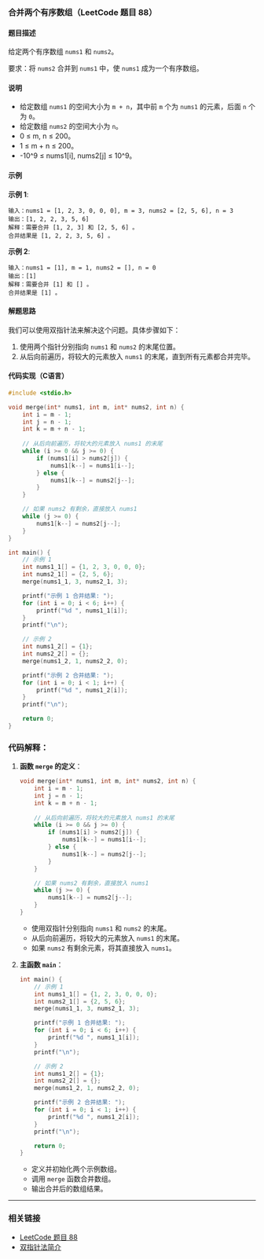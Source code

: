 ### 合并两个有序数组（LeetCode 题目 88）

#### 题目描述
给定两个有序数组 `nums1` 和 `nums2`。

要求：将 `nums2` 合并到 `nums1` 中，使 `nums1` 成为一个有序数组。

#### 说明
- 给定数组 `nums1` 的空间大小为 `m + n`，其中前 `m` 个为 `nums1` 的元素，后面 `n` 个为 `0`。
- 给定数组 `nums2` 的空间大小为 `n`。
- 0 ≤ m, n ≤ 200。
- 1 ≤ m + n ≤ 200。
- -10^9 ≤ nums1[i], nums2[j] ≤ 10^9。

#### 示例

**示例 1**:
```
输入：nums1 = [1, 2, 3, 0, 0, 0], m = 3, nums2 = [2, 5, 6], n = 3
输出：[1, 2, 2, 3, 5, 6]
解释：需要合并 [1, 2, 3] 和 [2, 5, 6] 。
合并结果是 [1, 2, 2, 3, 5, 6] 。
```

**示例 2**:
```
输入：nums1 = [1], m = 1, nums2 = [], n = 0
输出：[1]
解释：需要合并 [1] 和 [] 。
合并结果是 [1] 。
```

#### 解题思路
我们可以使用双指针法来解决这个问题。具体步骤如下：
1. 使用两个指针分别指向 `nums1` 和 `nums2` 的末尾位置。
2. 从后向前遍历，将较大的元素放入 `nums1` 的末尾，直到所有元素都合并完毕。

#### 代码实现（C语言）

```c
#include <stdio.h>

void merge(int* nums1, int m, int* nums2, int n) {
    int i = m - 1;
    int j = n - 1;
    int k = m + n - 1;
    
    // 从后向前遍历，将较大的元素放入 nums1 的末尾
    while (i >= 0 && j >= 0) {
        if (nums1[i] > nums2[j]) {
            nums1[k--] = nums1[i--];
        } else {
            nums1[k--] = nums2[j--];
        }
    }

    // 如果 nums2 有剩余，直接放入 nums1
    while (j >= 0) {
        nums1[k--] = nums2[j--];
    }
}

int main() {
    // 示例 1
    int nums1_1[] = {1, 2, 3, 0, 0, 0};
    int nums2_1[] = {2, 5, 6};
    merge(nums1_1, 3, nums2_1, 3);

    printf("示例 1 合并结果: ");
    for (int i = 0; i < 6; i++) {
        printf("%d ", nums1_1[i]);
    }
    printf("\n");

    // 示例 2
    int nums1_2[] = {1};
    int nums2_2[] = {};
    merge(nums1_2, 1, nums2_2, 0);

    printf("示例 2 合并结果: ");
    for (int i = 0; i < 1; i++) {
        printf("%d ", nums1_2[i]);
    }
    printf("\n");

    return 0;
}
```

### 代码解释：

1. **函数 `merge` 的定义**：
   ```c
   void merge(int* nums1, int m, int* nums2, int n) {
       int i = m - 1;
       int j = n - 1;
       int k = m + n - 1;
       
       // 从后向前遍历，将较大的元素放入 nums1 的末尾
       while (i >= 0 && j >= 0) {
           if (nums1[i] > nums2[j]) {
               nums1[k--] = nums1[i--];
           } else {
               nums1[k--] = nums2[j--];
           }
       }
   
       // 如果 nums2 有剩余，直接放入 nums1
       while (j >= 0) {
           nums1[k--] = nums2[j--];
       }
   }
   ```
   - 使用双指针分别指向 `nums1` 和 `nums2` 的末尾。
   - 从后向前遍历，将较大的元素放入 `nums1` 的末尾。
   - 如果 `nums2` 有剩余元素，将其直接放入 `nums1`。

2. **主函数 `main`**：
   ```c
   int main() {
       // 示例 1
       int nums1_1[] = {1, 2, 3, 0, 0, 0};
       int nums2_1[] = {2, 5, 6};
       merge(nums1_1, 3, nums2_1, 3);
   
       printf("示例 1 合并结果: ");
       for (int i = 0; i < 6; i++) {
           printf("%d ", nums1_1[i]);
       }
       printf("\n");
   
       // 示例 2
       int nums1_2[] = {1};
       int nums2_2[] = {};
       merge(nums1_2, 1, nums2_2, 0);
   
       printf("示例 2 合并结果: ");
       for (int i = 0; i < 1; i++) {
           printf("%d ", nums1_2[i]);
       }
       printf("\n");
   
       return 0;
   }
   ```
   - 定义并初始化两个示例数组。
   - 调用 `merge` 函数合并数组。
   - 输出合并后的数组结果。


---

### 相关链接
- [LeetCode 题目 88](https://leetcode.com/problems/merge-sorted-array/)
- [双指针法简介](https://en.wikipedia.org/wiki/Two-pointer_technique)
